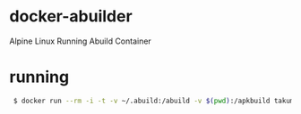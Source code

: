 # docker-abuilder
Alpine Linux Running Abuild Container

# running
```bash
 $ docker run --rm -i -t -v ~/.abuild:/abuild -v $(pwd):/apkbuild takumi/abuilder:edge sh -c 'su-exec abuilder abuild -r || sh'
```
